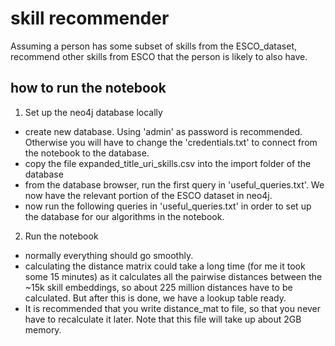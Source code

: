 # skill recommender

Assuming a person has some subset of skills from the ESCO_dataset, recommend other skills from ESCO that the person is likely to also have.

## how to run the notebook

1. Set up the neo4j database locally
- create new database. Using 'admin' as password is recommended. Otherwise you will have to change the 'credentials.txt' to connect from the notebook to the database.
- copy the file expanded_title_uri_skills.csv into the import folder of the database
- from the database browser, run the first query in 'useful_queries.txt'. We now have the relevant portion of the ESCO dataset in neo4j.
- now run the following queries in 'useful_queries.txt' in order to set up the database for our algorithms in the notebook.

2. Run the notebook
- normally everything should go smoothly.
- calculating the distance matrix could take a long time (for me it took some 15 minutes) as it calculates all the pairwise distances between the ~15k skill embeddings, so about 225 million distances have to be calculated. But after this is done, we have a lookup table ready.
- It is recommended that you write distance_mat to file, so that you never have to recalculate it later. Note that this file will take up about 2GB memory.

